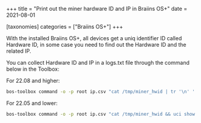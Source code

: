 +++
title = "Print out the miner hardware ID and IP in Braiins OS+"
date = 2021-08-01

[taxonomies] 
categories = ["Braiins OS+"]
+++

With the installed Braiins OS+, all devices get a uniq identifier ID called Hardware ID, in some case you need to find out the Hardware ID and the related IP. 
<!-- more -->

You can collect Hardware ID and IP in a logs.txt file through the command below in the Toolbox:

For 22.08 and higher:
```bash
bos-toolbox command -o -p root ip.csv "cat /tmp/miner_hwid | tr '\n' ' ' && cat /etc/network.conf | grep ipaddress"
```

For 22.05 and lower:
```bash
bos-toolbox command -o -p root ip.csv "cat /tmp/miner_hwid && uci show network.lan.ipaddr" > logs.txt
```